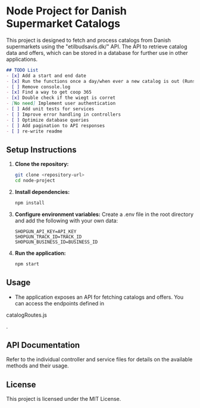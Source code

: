 # Node Project for Danish Supermarket Catalogs

This project is designed to fetch and process catalogs from Danish supermarkets using the "etilbudsavis.dk/" API. The API to retrieve catalog data and offers, which can be stored in a database for further use in other applications.

   ```markdown
   ## TODO List
   - [x] Add a start and end date
   - [x] Run the functions once a day/when ever a new catalog is out (Runs 2 hours after catalog has expired)
   - [ ] Remove console.log
   - [x] Find a way to get coop 365
   - [x] Double check if the wiegt is corret
   - [No need] Implement user authentication
   - [ ] Add unit tests for services
   - [ ] Improve error handling in controllers
   - [ ] Optimize database queries
   - [ ] Add pagination to API responses
   - [ ] re-write readme
   
   ```

## Setup Instructions

1. **Clone the repository:**
   ```bash
   git clone <repository-url>
   cd node-project
   ```

2. **Install dependencies:**
   ```bash
   npm install
   ```

3. **Configure environment variables:**
   Create a .env file in the root directory and add the following with your own data:
   ```env
   SHOPGUN_API_KEY=API_KEY
   SHOPGUN_TRACK_ID=TRACK_ID
   SHOPGUN_BUSINESS_ID=BUSINESS_ID
   ```

4. **Run the application:**
   ```bash
   npm start
   ```

## Usage

- The application exposes an API for fetching catalogs and offers. You can access the endpoints defined in 

catalogRoutes.js

.
## API Documentation

Refer to the individual controller and service files for details on the available methods and their usage.

## License

This project is licensed under the MIT License.
